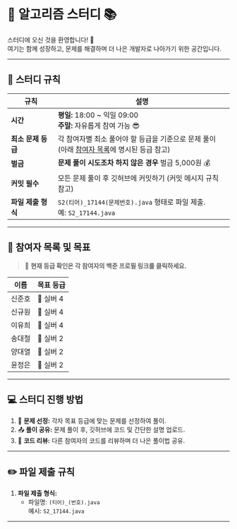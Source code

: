 # 🚀 알고리즘 스터디 📚

스터디에 오신 것을 환영합니다! 🎉  
여기는 함께 성장하고, 문제를 해결하며 더 나은 개발자로 나아가기 위한 공간입니다.

---

## 📅 **스터디 규칙**
| 규칙         | 설명                                                                                                                                         |
|--------------|----------------------------------------------------------------------------------------------------------------------------------------------|
| **시간**      | **평일:** 18:00 ~ 익일 09:00 <br> **주말:** 자유롭게 참여 가능 😎                                                                           |
| **최소 문제 등급** | 각 참여자별 최소 풀어야 할 등급을 기준으로 문제 풀이<br>(아래 [참여자 목록](#-참여자-목록-및-목표)에 명시된 등급 참고)                                 |
| **벌금**      | **문제 풀이 시도조차 하지 않은 경우** 벌금 5,000원 💰                                                                                       |
| **커밋 필수**  | 모든 문제 풀이 후 깃허브에 커밋하기 (커밋 메시지 규칙 참고)                                                                                  |
| **파일 제출 형식** | `S2(티어)_17144(문제번호).java` 형태로 파일 제출. <br> 예: `S2_17144.java`                                                       |

---

## 👥 **참여자 목록 및 목표**
> 🏅 **현재 등급 확인은 각 참여자의 백준 프로필 링크를 클릭하세요.**

| 이름      | 목표 등급 |
|-----------|-----------|
| 신준호    | 🥈 실버 4
| 신규원    | 🥈 실버 4
| 이유희    | 🥈 실버 4  
| 송대철    | 🥈 실버 2 
| 양대열    | 🥈 실버 2 
| 윤정은    | 🥈 실버 2

---

## 💻 **스터디 진행 방법**
1. 🎯 **문제 선정:** 각자 목표 등급에 맞는 문제를 선정하여 풀이.
2. 📤 **풀이 공유:** 문제 풀이 후, 깃허브에 코드 및 간단한 설명 업로드.
3. 🔄 **코드 리뷰:** 다른 참여자의 코드를 리뷰하며 더 나은 풀이법 공유.

---

## ✏️ **파일 제출 규칙**
1. **파일 제출 형식:**
    - 파일명: `(티어)_(번호).java`  
      예시: `S2_17144.java`

---
